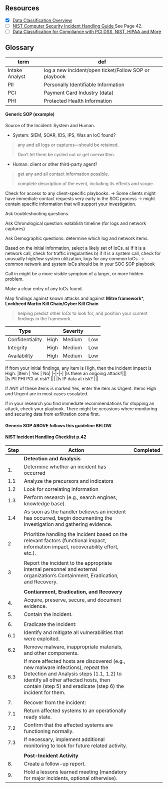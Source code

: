 ## Resources
- [x] [Data Classification Overview](https://cybersecurity.uillinois.edu/data_classification)
- [ ] [NIST Computer Security Incident Handling Guide ](https://nvlpubs.nist.gov/nistpubs/specialpublications/nist.sp.800-61r2.pdf) See Page 42.
- [ ] [Data Classification for Compliance with PCI DSS, NIST, HIPAA and More](https://blog.netwrix.com/2023/12/01/data-classification-for-compliance/)

## Glossary
| term | def|
|-|--|
|Intake Analyst|log a new incident/open ticket/Follow SOP or playbook|
|PII|Personally Identifiable Information|
| PCI|Payment Card Industry (data)
|PHI|Protected Health Information |

#### Generic SOP (example)
Source of the Incident: System and Human.

- System: SIEM, SOAR, IDS, IPS, Was an IoC found?
> any and all logs or captures—should be retained.
>
> Don’t let them be cycled out or get overwritten.

- Human: client or other third-party agent?
> get any and all contact information possible.
> 
> complete description of the event, including its effects and scope.

Check for access to any client-specific playbooks.
  -> Some clients might have immediate contact requests very early in the SOC process
  -> might contain specific information that will support your investigation.

Ask troubleshooting questions.

Ask Chronological question: eatablish timeline (for logs and network captures)

Ask Demographic questions: determine which log and network items.

Based on the initial information, select a likely set of IoCs.
a) If it is a network call, check for traffic irregularities
b) if it is a system call, check for unusually high/low system utilization, logs for any common IoCs.
  -> common network and system IoCs should be in your SOC SOP playbook
  
Call in might be a more visible symptom of a larger, or more hidden problem.

Make a clear entry of any IoCs found.

Map findings against known attacks and against **Mitre framework***, **Lockheed Martin Kill Chain/Cyber Kill Chain**
> helping predict other IoCs to look for, and position your current findings in the framework.

|Type|| 		Severity||
|-|-|-|-|
|Confidentiality| 	High 	|Medium| 	Low|
|Integrity |	High| 	Medium| 	Low|
|Availability |	High |	Medium |	Low|

If from your initial findings, any item is High, then the incident impact is High.
|Item |	Yes |	No|
|-|-|-|
|Is there an ongoing attack?||| 		
|Is PII PHI PCI at risk? |||
|Is IP data at risk? |||

If ANY of these items is marked Yes, enter the item as Urgent.
Items High and Urgent are in most cases escalated. 

If in your research you find immediate recommendations for stopping an attack, check your playbook. There might be occasions where monitoring and securing data from exfiltration come first.

####  Generic SOP ABOVE follows this guideline BELOW.
#### [NIST Incident Handling Checklist](https://nvlpubs.nist.gov/nistpubs/specialpublications/nist.sp.800-61r2.pdf) **p.42**

|Step|Action|Completed|
|-|---------|-|
||__Detection and Analysis__||
|1.| Determine whether an incident has occurred||
|1.1| Analyze the precursors and indicators||
|1.2| Look for correlating information||
|1.3 |Perform research (e.g., search engines, knowledge base).||
|1.4 |As soon as the handler believes an incident has occurred, begin documenting the investigation and gathering evidence.||
||||
|2| Prioritize handling the incident based on the relevant factors (functional impact, information impact, recoverability effort, etc.).||
||||
|3|Report the incident to the appropriate internal personnel and external organization’s Containment, Eradication, and Recovery.||
||||
||__Contianment, Eradication, and Recovery__||
|4.|Acquire, preserve, secure, and document evidence.||
|5.|Contain the incident.||
||||
|6.|Eradicate the incident:||
|6.1| Identify and mitigate all vulnerabilities that were exploited.||
|6.2|Remove malware, inappropriate materials, and other components.||
|6.3|If more affected hosts are discovered (e.g., new malware infections), repeat the Detection and Analysis steps (1.1, 1.2) to identify all other affected hosts, then contain (step 5) and eradicate (step 6) the incident for them.||
||||
|7.|Recover from the incident:||
|7.1| Return affected systems to an operationally ready state.||
|7.2| Confirm that the affected systems are functioning normally.||
|7.3| If necessary, implement additional monitoring to look for future related activity.||
||||
||__Post-Incident Activity__||
|8.|Create a follow-up report.||
|9.|Hold a lessons learned meeting (mandatory for major incidents, optional otherwise).||








